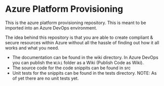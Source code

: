 # Azure Platform Provisioning

This is the azure platform provisioning repository. This is meant to be imported into an Azure DevOps environment.

The idea behind this repository is that you are able to create compliant & secure resources within Azure without all the hassle of finding out how it all works and what you need.

- The documentation can be found in the wiki directory. In Azure DevOps you can publish the `Wiki` folder as a Wiki (Publish Code as Wiki).
- The source code for the code snippits can be found in src
- Unit tests for the snippits can be found in the tests directory. NOTE: As of yet there are no unit tests yet.
